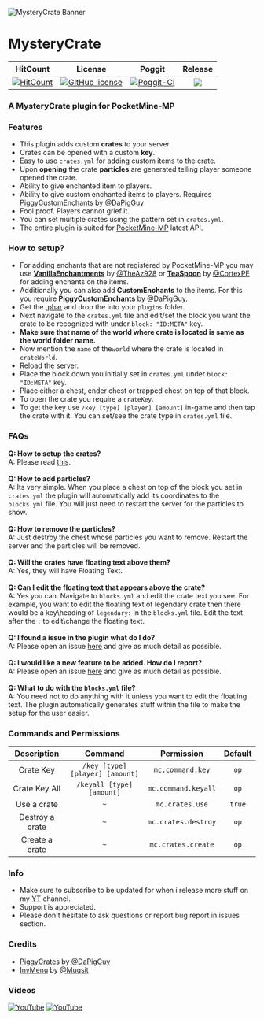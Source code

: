 ![MysteryCrate Banner](https://github.com/JackMD/MysteryCrate/blob/master/meta/MysteryCrate.png)
# MysteryCrate

| HitCount | License | Poggit | Release |
|:--:|:--:|:--:|:--:|
|[![HitCount](http://hits.dwyl.io/JackMD/MysteryCrate.svg)](http://hits.dwyl.io/JackMD/MysteryCrate)|[![GitHub license](https://img.shields.io/github/license/JackMD/MysteryCrate.svg)](https://github.com/JackMD/MysteryCrate/blob/master/LICENSE)|[![Poggit-CI](https://poggit.pmmp.io/ci.shield/JackMD/MysteryCrate/MysteryCrate)](https://poggit.pmmp.io/ci/JackMD/MysteryCrate/MysteryCrate)|[![](https://poggit.pmmp.io/shield.state/MysteryCrate)](https://poggit.pmmp.io/p/MysteryCrate)|

### A MysteryCrate plugin for PocketMine-MP
### Features
 - This plugin adds custom **crates** to your server.
 - Crates can be opened with a custom **key**.
 - Easy to use `crates.yml` for adding custom items to the crate.
 - Upon **opening** the crate **particles** are generated telling player someone opened the crate.
 - Ability to give enchanted item to players.
 - Ability to give custom enchanted items to players. Requires [PiggyCustomEnchants](https://github.com/DaPigGuy/PiggyCustomEnchants) by [@DaPigGuy](https://github.com/DaPigGuy)
 - Fool proof. Players cannot grief it.
 - You can set multiple crates using the pattern set in `crates.yml`.
 - The entire plugin is suited for [PocketMine-MP](https://github.com/pmmp/PocketMine-MP) latest API.
### How to setup?
 - For adding enchants that are not registered by PocketMine-MP you may use **[VanillaEnchantments](https://github.com/TheAz928/VanillaEnchantments)** by [@TheAz928](https://github.com/TheAz928) or **[TeaSpoon](https://github.com/CortexPE/TeaSpoon)** by [@CortexPE](https://github.com/CortexPE) for adding enchants on the items.
 - Additionally you can also add **CustomEnchants** to the items. For this you require **[PiggyCustomEnchants](https://github.com/DaPigGuy/PiggyCustomEnchants)** by [@DaPigGuy](https://github.com/DaPigGuy).
 - Get the [.phar](https://poggit.pmmp.io/ci/JackMD/MysteryCrate/MysteryCrate) and drop the into your `plugins` folder.
 - Next navigate to the `crates.yml` file and edit/set the block you want the crate to be recognized with under `block: "ID:META"` key.
 - **Make sure that name of the world where crate is located is same as the world folder name.**
 - Now mention the `name` of the`world` where the crate is located in `crateWorld`.
 - Reload the server.
 - Place the block down you initially set in `crates.yml` under `block: "ID:META"` key.
 - Place either a chest, ender chest or trapped chest on top of that block.
 - To open the crate you require a `crateKey`.
 - To get the key use `/key [type] [player] [amount]` in-game and then tap the crate with it. You can set/see the crate type in `crates.yml` file.
### FAQs
**Q: How to setup the crates?**<br />
A: Please read [this](https://github.com/JackMD/MysteryCrate#how-to-setup).<br /><br />
**Q: How to add particles?**<br />
A: Its very simple. When you place a chest on top of the block you set in `crates.yml` the plugin will automatically add its coordinates to the `blocks.yml` file. You will just need to restart the server for the particles to show.<br /><br />
**Q: How to remove the particles?**<br />
A: Just destroy the chest whose particles you want to remove. Restart the server and the particles will be removed.<br /><br />
**Q: Will the crates have floating text above them?**<br />
A: Yes, they will have Floating Text. <br /><br />
**Q: Can I edit the floating text that appears above the crate?**<br />
A: Yes you can. Navigate to `blocks.yml` and edit the crate text you see. For example, you want to edit the floating text of legendary crate then there would be a key\heading of `legendary:` in the `blocks.yml` file. Edit the text after the `:` to edit\change the floating text.<br /><br />
**Q: I found a issue in the plugin what do I do?**<br />
A: Please open an issue [here](https://github.com/JackMD/MysteryCrate/issues) and give as much detail as possible.<br /><br />
**Q: I would like a new feature to be added. How do I report?**<br />
A: Please open an issue [here](https://github.com/JackMD/MysteryCrate/issues) and give as much detail as possible.<br /><br />
**Q: What to do with the `blocks.yml` file?**<br />
A: You need not to do anything with it unless you want to edit the floatiing text. The plugin automatically generates stuff within the file to make the setup for the user easier.
### Commands and Permissions
|Description|Command|Permission|Default|
|:--:|:--:|:--:|:--:|
|Crate Key|`/key [type] [player] [amount]`|`mc.command.key`|`op`|
|Crate Key All|`/keyall [type] [amount]`|`mc.command.keyall`|`op`|
|Use a crate|`~`|`mc.crates.use`|`true`|
|Destroy a crate|`~`|`mc.crates.destroy`|`op`|
|Create a crate|`~`|`mc.crates.create`|`op`|
### Info
  - Make sure to subscribe to be updated for when i release more stuff on my [YT](https://youtu.be/x_mc-ocrdDU) channel.
  - Support is appreciated.
  - Please don't hesitate to ask questions or report bug report in issues section.
### Credits
  - [PiggyCrates](https://github.com/DaPigGuy/PiggyCrates) by [@DaPigGuy](https://github.com/DaPigGuy)
  - [InvMenu](https://github.com/Muqsit/InvMenu) by [@Muqsit](https://github.com/Muqsit)
### Videos
[![YouTube](https://img.youtube.com/vi/x_mc-ocrdDU/0.jpg)](https://youtu.be/x_mc-ocrdDU)
[![YouTube](http://img.youtube.com/vi/dnUkjgA2v1k/0.jpg)](http://www.youtube.com/watch?v=dnUkjgA2v1k)
